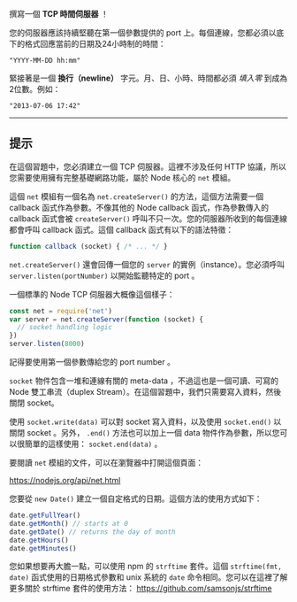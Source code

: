 撰寫一個 **TCP 時間伺服器** ！

您的伺服器應該持續堅聽在第一個參數提供的 port 上。每個連線，您都必須以底下的格式回應當前的日期及24小時制的時間：

```
"YYYY-MM-DD hh:mm"
```

緊接著是一個 **換行（newline）** 字元。月、日、小時、時間都必須 *填入零* 到成為2位數。例如：

```
"2013-07-06 17:42"
```

----------------------------------------------------------------------
## 提示

在這個習題中，您必須建立一個 TCP 伺服器。這裡不涉及任何 HTTP 協議，所以您需要使用擁有完整基礎網路功能，屬於 Node 核心的 `net` 模組。

這個 `net` 模組有一個名為 `net.createServer()` 的方法，這個方法需要一個 callback 函式作為參數。不像其他的 Node callback 函式，作為參數傳入的 callback 函式會被 `createServer()` 呼叫不只一次。您的伺服器所收到的每個連線都會呼叫 callback 函式。這個 callback 函式有以下的語法特徵：

```js
function callback (socket) { /* ... */ }
```

`net.createServer()` 還會回傳一個您的 `server` 的實例（instance）。您必須呼叫 `server.listen(portNumber)` 以開始監聽特定的 port 。

一個標準的 Node TCP 伺服器大概像這個樣子：

```js
const net = require('net')
var server = net.createServer(function (socket) {
  // socket handling logic
})
server.listen(8000)
```

記得要使用第一個參數傳給您的 port number 。

`socket` 物件包含一堆和連線有關的 meta-data ，不過這也是一個可讀、可寫的 Node 雙工串流（duplex Stream）。在這個習題中，我們只需要寫入資料，然後關閉 socket。

使用 `socket.write(data)` 可以對 socket 寫入資料，以及使用 `socket.end()` 以關閉 socket 。另外， `.end()` 方法也可以加上一個 data 物件作為參數，所以您可以很簡單的這樣使用： `socket.end(data)` 。

要閱讀 `net` 模組的文件，可以在瀏覽器中打開這個頁面：

  https://nodejs.org/api/net.html

您要從 `new Date()` 建立一個自定格式的日期。這個方法的使用方式如下：

```js
date.getFullYear()
date.getMonth() // starts at 0
date.getDate() // returns the day of month
date.getHours()
date.getMinutes()
```

您如果想要再大膽一點，可以使用 npm 的 `strftime` 套件。這個 `strftime(fmt, date)` 函式使用的日期格式參數和 unix 系統的 `date` 命令相同。您可以在這裡了解更多關於 strftime 套件的使用方法： https://github.com/samsonjs/strftime
